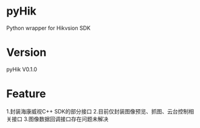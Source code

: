 # pyHik
Python wrapper for Hikvsion SDK

# Version
pyHik V0.1.0

# Feature
1.封装海康威视C++ SDK的部分接口
2.目前仅封装图像预览、抓图、云台控制相关接口
3.图像数据回调接口存在问题未解决

